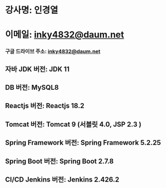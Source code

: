 # 강사명:  인경열
# 이메일:  inky4832@daum.net
### 구글 드라이브 주소:  [inky4832@daum.net](https://drive.google.com/drive/folders/1tiCj2DSPxwDJWuz_80Tgyqltp_C8N8Da?usp=sharing)

## 자바 JDK 버전:  JDK 11
## DB 버전:  MySQL8
## Reactjs 버전: Reactjs 18.2
## Tomcat 버전:  Tomcat 9 (서블릿 4.0, JSP 2.3 )
## Spring Framework 버전:  Spring Framework 5.2.25
## Spring Boot 버전:  Spring Boot 2.7.8 

## CI/CD Jenkins 버전:  Jenkins 2.426.2



